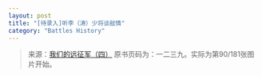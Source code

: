 ```yaml
---
layout: post
title: "[待录入]听李（涛）少将谈敌情"
category: "Battles History"
---
```


> 来源：[我们的远征军（四）](https://www.modernhistory.org.cn/#/DocumentDetails_ts_da?fileCode=0003_ts_00000373&title=%E6%88%91%E4%BB%AC%E7%9A%84%E8%BF%9C%E5%BE%81%E5%86%9B%EF%BC%88%E5%9B%9B%EF%BC%89&flag=false) 原书页码为：一二三九。实际为第90/181张图片开始。